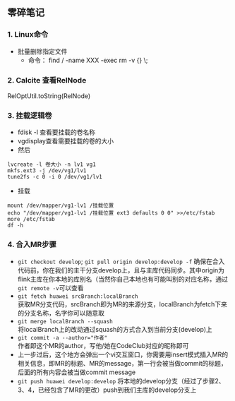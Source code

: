 ## 零碎笔记    
### 1. Linux命令 
* 批量删除指定文件    
  * 命令： find / -name XXX -exec rm -v {} \\;

### 2. Calcite 查看RelNode    
RelOptUtil.toString(RelNode)

### 3. 挂载逻辑卷     
* fdisk -l 查看要挂载的卷名称      
* vgdisplay查看需要挂载的卷的大小     
* 然后 

```shell
lvcreate -l 卷大小 -n lv1 vg1
mkfs.ext3 -j /dev/vg1/lv1
tune2fs -c 0 -i 0 /dev/vg1/lv1
```     
* 挂载     

```shell
mount /dev/mapper/vg1-lv1 /挂载位置
echo "/dev/mapper/vg1-lv1 /挂载位置 ext3 defaults 0 0" >>/etc/fstab
more /etc/fstab 
df -h
```

### 4. 合入MR步骤    

* `git checkout develop`; `git pull origin develop:develop -f`
  确保在合入代码前，你在我们的主干分支develop上，且与主库代码同步。其中origin为flink主库在你本地的库别名（当然你自己本地也有可能叫别的对应名称，通过`git remote -v`可以查看    
* `git fetch huawei srcBranch:localBranch`     
  获取MR分支代码，srcBranch即为MR的来源分支，localBranch为fetch下来的分支名称，名字你可以随意取    
* `git merge localBranch --squash`   
  将localBranch上的改动通过squash的方式合入到当前分支(develop)上
* `git commit -a --author="作者"`    
  作者即这个MR的author，写他/她在CodeClub对应的昵称即可     
* 上一步过后，这个地方会弹出一个vi交互窗口，你需要用insert模式插入MR的相关信息，即MR的标题、MR的message，第一行会被当做commit的标题，后面的所有内容会被当做commit message
* `git push huawei develop:develop`
  将本地的develop分支（经过了步骤2、3、4，已经包含了MR的更改）push到我们主库的develop分支上
  
